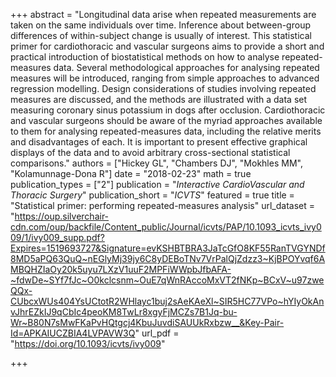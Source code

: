 +++
abstract = "Longitudinal data arise when repeated measurements are taken on the same individuals over time. Inference about between-group differences of within-subject change is usually of interest. This statistical primer for cardiothoracic and vascular surgeons aims to provide a short and practical introduction of biostatistical methods on how to analyse repeated-measures data. Several methodological approaches for analysing repeated measures will be introduced, ranging from simple approaches to advanced regression modelling. Design considerations of studies involving repeated measures are discussed, and the methods are illustrated with a data set measuring coronary sinus potassium in dogs after occlusion. Cardiothoracic and vascular surgeons should be aware of the myriad approaches available to them for analysing repeated-measures data, including the relative merits and disadvantages of each. It is important to present effective graphical displays of the data and to avoid arbitrary cross-sectional statistical comparisons."
authors = ["Hickey GL", "Chambers DJ", "Mokhles MM", "Kolamunnage-Dona R"]
date = "2018-02-23"
math = true
publication_types = ["2"]
publication = "*Interactive CardioVascular and Thoracic Surgery*"
publication_short = "*ICVTS*"
featured = true
title = "Statistical primer: performing repeated-measures analysis"
url_dataset = "https://oup.silverchair-cdn.com/oup/backfile/Content_public/Journal/icvts/PAP/10.1093_icvts_ivy009/1/ivy009_supp.pdf?Expires=1519693727&Signature=evKSHBTBRA3JaTcGfO8KF55RanTVGYNDf8MD5aPQ63QuQ~nEGlyMj39jy6C8yDEBoTNv7VrPalQjZdzz3~KjBPOYvqf6AMBQHZIaOy20k5uyu7LXzV1uuF2MPFiWWpbJfbAFA-~fdwDe~SYf7fJc~O0kclcsnm~OuE7qWnRAccoMxVT2fNKp~BCxV~u97zweQQx-CUbcxWUs404YsUCtotR2WHlayc1buj2sAeKAeXl~SIR5HC77VPo~hYIyOkAnvJhrEZkIJ9qCbIc4peoKM8TwLr8xgyFjMCZs7B1Jq-bu-Wr~B80N7sMwFKaPvHQtgcj4KbuJuvdiSAUUkRxbzw__&Key-Pair-Id=APKAIUCZBIA4LVPAVW3Q"
url_pdf = "https://doi.org/10.1093/icvts/ivy009"

+++
